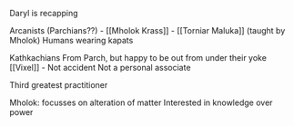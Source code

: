 Daryl is recapping

 Arcanists (Parchians??)
	- [[Mholok Krass]]
	- [[Torniar Maluka]] (taught by Mholok)
Humans wearing kapats

Kathkachians
From Parch, but happy to be out from under their yoke
[[Vixel]] - Not accident
Not a personal associate

Third greatest practitioner

Mholok: focusses on alteration of matter
	Interested in knowledge over power
	